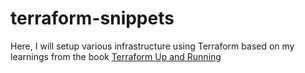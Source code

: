 # terraform-snippets

Here, I will setup various infrastructure using Terraform based on my learnings from the book [Terraform Up and Running](https://github.com/brikis98/terraform-up-and-running-code/blob/master/code/terraform/02-intro-to-terraform-syntax/webserver-cluster/README.md)
